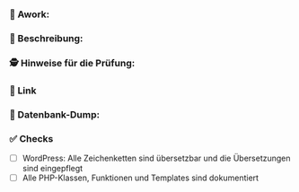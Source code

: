 ### 💩 Awork:
<!-- Link zur Awork-Aufgabe -->

### 📑 Beschreibung:
<!-- Kurze Beschreibung, was das Feature oder die Änderung macht -->

### 🕵️ Hinweise für die Prüfung:
<!-- Informationen, was es zu prüfen gilt -->

### 🔗 Link
<!-- Unter welchem Link die Änderungen zu finden sind -->

### 💾 Datenbank-Dump:
<!-- Datenbank-Dump mit folgender Bezeichnung hochladen/verlinken: pr<Nr des PRs>_<Stichwort>.sql.gz, z.B. pr35_dealermap.sql.gz -->

### ✅ Checks
- [ ] WordPress: Alle Zeichenketten sind übersetzbar und die Übersetzungen sind eingepflegt
- [ ] Alle PHP-Klassen, Funktionen und Templates sind dokumentiert
